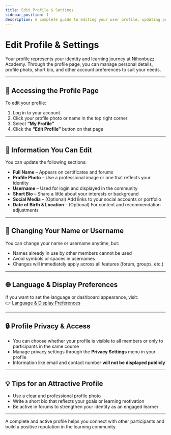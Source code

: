 ```yaml
---
title: Edit Profile & Settings
sidebar_position: 1
description: A complete guide to editing your user profile, updating personal information, and managing basic account preferences.
---
```


# Edit Profile & Settings

Your profile represents your identity and learning journey at Nihonbuzz Academy. Through the profile page, you can manage personal details, profile photo, short bio, and other account preferences to suit your needs.

---

## 👤 Accessing the Profile Page

To edit your profile:

1. Log in to your account
2. Click your profile photo or name in the top right corner
3. Select **“My Profile”**
4. Click the **“Edit Profile”** button on that page

---

## 📝 Information You Can Edit

You can update the following sections:

- **Full Name** – Appears on certificates and forums
- **Profile Photo** – Use a professional image or one that reflects your identity
- **Username** – Used for login and displayed in the community
- **Short Bio** – Share a little about your interests or background
- **Social Media** – (Optional) Add links to your social accounts or portfolio
- **Date of Birth & Location** – (Optional) For content and recommendation adjustments

---

## 📛 Changing Your Name or Username

You can change your name or username anytime, but:

- Names already in use by other members cannot be used
- Avoid symbols or spaces in usernames
- Changes will immediately apply across all features (forum, groups, etc.)

---

## 🌐 Language & Display Preferences

If you want to set the language or dashboard appearance, visit:  
👉 [Language & Display Preferences](./preferensi.md)

---

## 🔒 Profile Privacy & Access

- You can choose whether your profile is visible to all members or only to participants in the same course
- Manage privacy settings through the **Privacy Settings** menu in your profile
- Information like email and contact number **will not be displayed publicly**

---

## 💡 Tips for an Attractive Profile

- Use a clear and professional profile photo
- Write a short bio that reflects your goals or learning motivation
- Be active in forums to strengthen your identity as an engaged learner

---

A complete and active profile helps you connect with other participants and build a positive reputation in the learning community.
